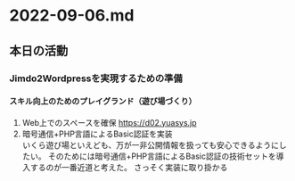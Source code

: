 # 2022-09-06.md
## 本日の活動
### Jimdo2Wordpressを実現するための準備
#### スキル向上のためのプレイグランド（遊び場づくり）
1. Web上でのスペースを確保 https://d02.yuasys.jp
2. 暗号通信+PHP言語によるBasic認証を実装
<br/>いくら遊び場といえども、万が一非公開情報を扱っても安心できるようにしたい。
そのためには暗号通信+PHP言語によるBasic認証の技術セットを導入するのが一番近道と考えた。
さっそく実装に取り掛かる
